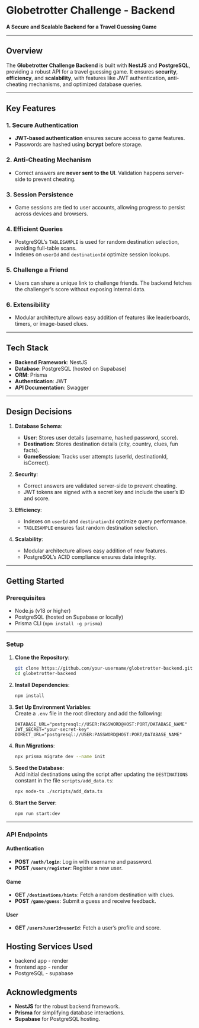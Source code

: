 # **Globetrotter Challenge - Backend**

**A Secure and Scalable Backend for a Travel Guessing Game**

---

## **Overview**

The **Globetrotter Challenge Backend** is built with **NestJS** and **PostgreSQL**, providing a robust API for a travel guessing game. It ensures **security**, **efficiency**, and **scalability**, with features like JWT authentication, anti-cheating mechanisms, and optimized database queries.

---

## **Key Features**

### **1. Secure Authentication**

- **JWT-based authentication** ensures secure access to game features.
- Passwords are hashed using **bcrypt** before storage.

### **2. Anti-Cheating Mechanism**

- Correct answers are **never sent to the UI**. Validation happens server-side to prevent cheating.

### **3. Session Persistence**

- Game sessions are tied to user accounts, allowing progress to persist across devices and browsers.

### **4. Efficient Queries**

- PostgreSQL’s `TABLESAMPLE` is used for random destination selection, avoiding full-table scans.
- Indexes on `userId` and `destinationId` optimize session lookups.

### **5. Challenge a Friend**

- Users can share a unique link to challenge friends. The backend fetches the challenger’s score without exposing internal data.

### **6. Extensibility**

- Modular architecture allows easy addition of features like leaderboards, timers, or image-based clues.

---

## **Tech Stack**

- **Backend Framework**: NestJS
- **Database**: PostgreSQL (hosted on Supabase)
- **ORM**: Prisma
- **Authentication**: JWT
- **API Documentation**: Swagger

---

## **Design Decisions**

1. **Database Schema**:

   - **User**: Stores user details (username, hashed password, score).
   - **Destination**: Stores destination details (city, country, clues, fun facts).
   - **GameSession**: Tracks user attempts (userId, destinationId, isCorrect).

2. **Security**:

   - Correct answers are validated server-side to prevent cheating.
   - JWT tokens are signed with a secret key and include the user’s ID and score.

3. **Efficiency**:

   - Indexes on `userId` and `destinationId` optimize query performance.
   - `TABLESAMPLE` ensures fast random destination selection.

4. **Scalability**:
   - Modular architecture allows easy addition of new features.
   - PostgreSQL’s ACID compliance ensures data integrity.

---

## **Getting Started**

### **Prerequisites**

- Node.js (v18 or higher)
- PostgreSQL (hosted on Supabase or locally)
- Prisma CLI (`npm install -g prisma`)

---

### **Setup**

1. **Clone the Repository**:

   ```bash
   git clone https://github.com/your-username/globetrotter-backend.git
   cd globetrotter-backend
   ```

2. **Install Dependencies**:

   ```bash
   npm install
   ```

3. **Set Up Environment Variables**:  
   Create a `.env` file in the root directory and add the following:

   ```env
   DATABASE_URL="postgresql://USER:PASSWORD@HOST:PORT/DATABASE_NAME"
   JWT_SECRET="your-secret-key"
   DIRECT_URL="postgresql://USER:PASSWORD@HOST:PORT/DATABASE_NAME"
   ```

4. **Run Migrations**:

   ```bash
   npx prisma migrate dev --name init
   ```

5. **Seed the Database**:  
   Add initial destinations using the script after updating the `DESTINATIONS` constant in the file `scripts/add_data.ts`:

   ```bash
   npx node-ts ./scripts/add_data.ts
   ```

6. **Start the Server**:
   ```bash
   npm run start:dev
   ```

---

### **API Endpoints**

#### **Authentication**

- **POST `/auth/login`**: Log in with username and password.
- **POST `/users/register`**: Register a new user.

#### **Game**

- **GET `/destinations/hints`**: Fetch a random destination with clues.
- **POST `/game/guess`**: Submit a guess and receive feedback.

#### **User**

- **GET `/users?userId=userId`**: Fetch a user’s profile and score.

## Hosting Services Used

- backend app - render
- frontend app - render
- PostgreSQL - supabase

## **Acknowledgments**

- **NestJS** for the robust backend framework.
- **Prisma** for simplifying database interactions.
- **Supabase** for PostgreSQL hosting.
